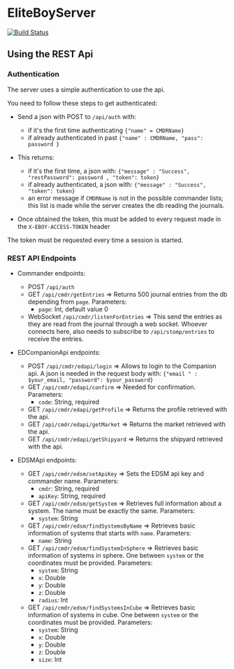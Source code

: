 # EliteBoyServer
[![Build Status](https://travis-ci.org/pr0ves/EliteBoyServer.svg?branch=develop)](https://travis-ci.org/pr0ves/EliteBoyServer)

## Using the REST Api
### Authentication

The server uses a simple authentication to use the api.

You need to follow these steps to get authenticated:
* Send a json with POST to `/api/auth` with:
  - if it's the first time authenticating  ```{"name" = CMDRName}```
  - if already authenticated in past ```{"name" : CMDRName, "pass": password }```
  
* This returns:
  - if it's the first time, a json with: ```{"message" : "Success", "restPassword": password , "token": token}```
  - if already authenticated, a json with: ```{"message" : "Success", "token": token}```
  - an error message if `CMDRName` is not in the possible commander lists; this list is made while the server creates the db reading the journals.

* Once obtained the token, this must be added to every request made in the `X-EBOY-ACCESS-TOKEN` header 

The token must be requested every time a session is started.

### REST API Endpoints
* Commander endpoints:
  - POST `/api/auth`
  - GET `/api/cmdr/getEntries` => Returns 500 journal entries from the db depending from `page`.
  Parameters: 
    + `page`: Int, default value 0
  - WebSocket `/api/cmdr/listenForEntries` => This send the entries as they are read from the journal through a web socket. 
  Whoever connects here, also needs to subscribe to `/api/stomp/entries` to receive the entries.
  
* EDCompanionApi endpoints:
  - POST `/api/cmdr/edapi/login` => Allows to login to the Companion api. 
  A json is needed in the request body with: ```{"email " : $your_email, "password": $your_password}```
  - GET `/api/cmdr/edapi/confirm` => Needed for confirmation.
  Parameters:
    + `code`: String, required
  - GET `/api/cmdr/edapi/getProfile` => Returns the profile retrieved with the api.
  - GET `/api/cmdr/edapi/getMarket` => Returns the market retrieved with the api.
  - GET `/api/cmdr/edapi/getShipyard` => Returns the shipyard retrieved with the api.
  
* EDSMApi endpoints:
  - GET `/api/cmdr/edsm/setApiKey` => Sets the EDSM api key and commander name.
  Parameters:
    + `cmdr`: String, required
    + `apiKey`: String, required
  - GET `/api/cmdr/edsm/getSystem` => Retrieves full information about a system. The name must be exactly the same.
  Parameters:
    + `system`: String
  - GET `/api/cmdr/edsm/findSystemsByName` => Retrieves basic information of systems that starts with `name`.
  Parameters:
    + `name`: String
  - GET `/api/cmdr/edsm/findSystemInSphere` => Retrieves basic information of systems in sphere. One between `system` or the coordinates must be provided.
  Parameters:
    + `system`: String
    + `x`: Double
    + `y`: Double
    + `z`: Double
    + `radius`: Int
  - GET `/api/cmdr/edsm/findSystemsInCube` => Retrieves basic information of systems in cube. One between `system` or the coordinates must be provided.
  Parameters:
    + `system`: String
    + `x`: Double
    + `y`: Double
    + `z`: Double
    + `size`: Int
